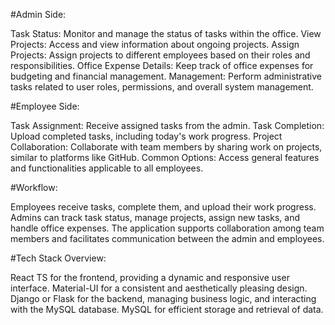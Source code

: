 



#Admin Side:

Task Status: Monitor and manage the status of tasks within the office.
View Projects: Access and view information about ongoing projects.
Assign Projects: Assign projects to different employees based on their roles and responsibilities.
Office Expense Details: Keep track of office expenses for budgeting and financial management.
Management: Perform administrative tasks related to user roles, permissions, and overall system management.

#Employee Side:

Task Assignment: Receive assigned tasks from the admin.
Task Completion: Upload completed tasks, including today's work progress.
Project Collaboration: Collaborate with team members by sharing work on projects, similar to platforms like GitHub.
Common Options: Access general features and functionalities applicable to all employees.

#Workflow:

Employees receive tasks, complete them, and upload their work progress.
Admins can track task status, manage projects, assign new tasks, and handle office expenses.
The application supports collaboration among team members and facilitates communication between the admin and employees.

#Tech Stack Overview:

React TS for the frontend, providing a dynamic and responsive user interface.
Material-UI for a consistent and aesthetically pleasing design.
Django or Flask for the backend, managing business logic, and interacting with the MySQL database.
MySQL for efficient storage and retrieval of data.
